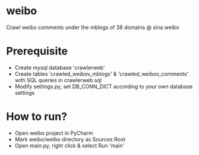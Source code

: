 # weibo
Crawl weibo comments under the mblogs of 38 domains @ sina weibo

# Prerequisite
* Create mysql database 'crawlerweb'
* Create tables 'crawled_weibov_mblogs' & 'crawled_weibov_comments' with SQL queries in crawlerweb.sql
* Modify settings.py, set DB_CONN_DICT according to your own database settings

# How to run?
* Open weibo project in PyCharm
* Mark weibo/weibo directory as Sources Root
* Open main.py, right click & select Run 'main'
